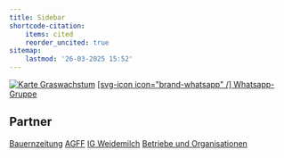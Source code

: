 ```yaml
---
title: Sidebar
shortcode-citation:
    items: cited
    reorder_uncited: true
sitemap:
    lastmod: '26-03-2025 15:52'
---
```


[![Karte Graswachstum](/uploads/Graswachstumskarte_aktuell.svg?resize(100,100)&crop(0,10,100,90))](/growth)
[[svg-icon icon="brand-whatsapp" /] Whatsapp-Gruppe ](https://chat.whatsapp.com/HWT0TodVZBuBDVAFVrUUbr?classes=button) 
 
 

## Partner
[Bauernzeitung](https://www.bauernzeitung.ch/graswachstum-serie) 
[AGFF](https://www.agff.ch) 
[IG Weidemilch](https://www.weidemilch.ch) 
[Betriebe und Organisationen](/about)
